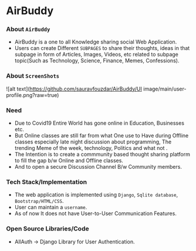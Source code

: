 # AirBuddy

### About `AirBuddy`
  - AirBuddy is a one to all Knowledge sharing social Web Application.
  - Users can create Different `SUBPAGES` to share their thoughts, ideas in that subpage in form of Articles, Images, Videos, etc related to subpage topic(Such as Technology, Science, Finance, Memes, Confessions).
### About `ScreenShots`
  ![alt text](https://github.com/sauravfouzdar/AirBuddy/UI image/main/user-profile.png?raw=true)
  
### Need 
  - Due to Covid19 Entire World has gone online in Education, Businesses etc.
  - But Online classes are still far from what One use to Have during Offline classes especially late night discussion about programming, The trending Meme of the week, technology, Politics and what not .
  - The Intention is to create a commmunity based thought sharing platform to fill the gap b/w Online and Offline classes.
  - And to open a secure Discussion Channel B/w Community members.
 
 
### Tech Stack/Implementation
  - The web application is implemented using `Django`, `Sqlite database`, `Bootstrap/HTML/CSS`.
  - User can maintain a `username`.
  - As of now It does not have User-to-User Communication Features.
    
    
 ### Open Source Libraries/Code
  - AllAuth -> Django Library for User Authentication.
    
